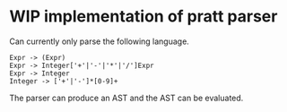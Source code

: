 # WIP implementation of pratt parser

Can currently only parse the following language.

```
Expr -> (Expr)
Expr -> Integer['+'|'-'|'*'|'/']Expr
Expr -> Integer
Integer -> ['+'|'-']*[0-9]+
```

The parser can produce an AST and the AST can be evaluated.

